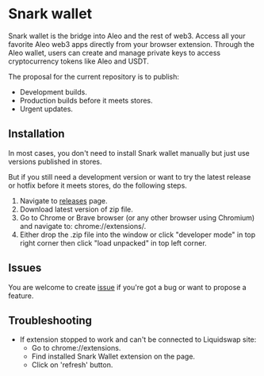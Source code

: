 # Snark wallet

Snark wallet is the bridge into Aleo and the rest of web3.
Access all your favorite Aleo web3 apps directly from your browser extension. 
Through the Aleo wallet, users can create and manage private keys to access cryptocurrency tokens like Aleo and USDT.

The proposal for the current repository is to publish:

* Development builds.
* Production builds before it meets stores. 
* Urgent updates.

## Installation 

In most cases, you don't need to install Snark wallet manually but just use versions published in stores.

But if you still need a development version or want to try the latest release or hotfix before it meets stores, do the following steps.

1. Navigate to [releases](https://github.com/leex-labs/snark-wallet/releases) page.
2. Download latest version of zip file.
3. Go to Chrome or Brave browser (or any other browser using Chromium) and navigate to: chrome://extensions/.
4. Either drop the .zip file into the window or click "developer mode" in top right corner then click "load unpacked" in top left corner.


## Issues

You are welcome to create [issue](https://github.com/leex-labs/snark-wallet/issues) if you're got a bug or want to propose a feature.

## Troubleshooting

* If extension stopped to work and can't be connected to Liquidswap site:
  * Go to chrome://extensions.
  * Find installed Snark Wallet extension on the page.
  * Click on 'refresh' button.
